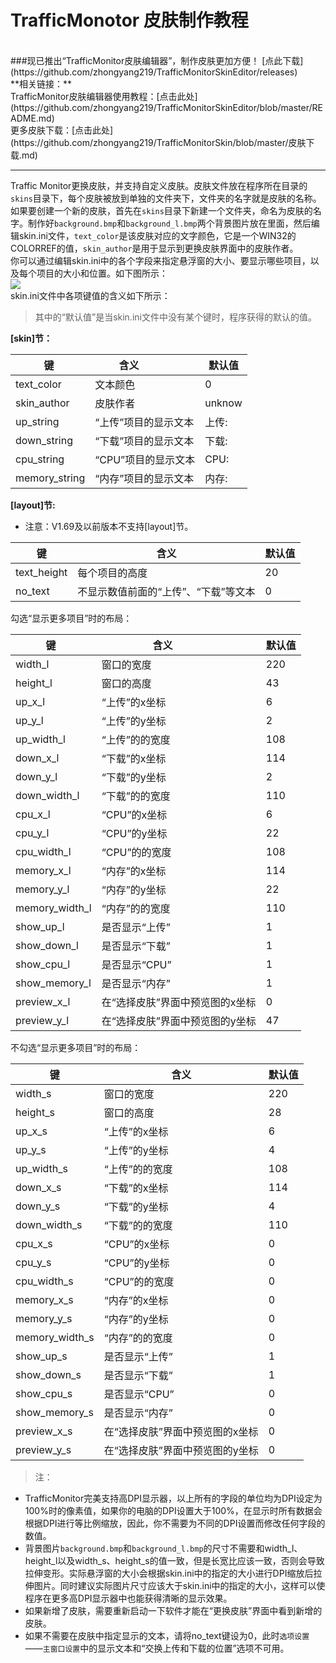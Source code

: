 # TrafficMonotor 皮肤制作教程
<br>
###现已推出“TrafficMonitor皮肤编辑器”，制作皮肤更加方便！
[点此下载](https://github.com/zhongyang219/TrafficMonitorSkinEditor/releases)<br>
**相关链接：**<br>
TrafficMonitor皮肤编辑器使用教程：[点击此处](https://github.com/zhongyang219/TrafficMonitorSkinEditor/blob/master/README.md)<br>
更多皮肤下载：[点击此处](https://github.com/zhongyang219/TrafficMonitorSkin/blob/master/皮肤下载.md)

----------

Traffic Monitor更换皮肤，并支持自定义皮肤。皮肤文件放在程序所在目录的`skins`目录下，每个皮肤被放到单独的文件夹下，文件夹的名字就是皮肤的名称。<br>
如果要创建一个新的皮肤，首先在`skins`目录下新建一个文件夹，命名为皮肤的名字。制作好`background.bmp`和`background_l.bmp`两个背景图片放在里面，然后编辑skin.ini文件，`text_color`是该皮肤对应的文字颜色，它是一个WIN32的COLORREF的值，`skin_author`是用于显示到更换皮肤界面中的皮肤作者。<br>
你可以通过编辑skin.ini中的各个字段来指定悬浮窗的大小、要显示哪些项目，以及每个项目的大小和位置。如下图所示：<br>
![](https://github.com/zhongyang219/TrafficMonitor/raw/master/Screenshots/skin_ini.png)<br>
skin.ini文件中各项键值的含义如下所示：<br>
>其中的“默认值”是当skin.ini文件中没有某个键时，程序获得的默认的值。<br>

**[skin]节：**<br>

| 键   | 含义              | 默认值 |
| ---- | --------------- | ------ |
| text_color | 文本颜色 | 0 |
| skin_author | 皮肤作者 | unknow |
| up_string | “上传”项目的显示文本 | 上传:  |
| down_string | “下载”项目的显示文本 | 下载:  |
| cpu_string | “CPU”项目的显示文本 | CPU:  |
| memory_string | “内存”项目的显示文本 | 内存:  |

**[layout]节:**<br>
* 注意：V1.69及以前版本不支持[layout]节。

| 键   | 含义              | 默认值 |
| ---- | --------------- | ------ |
| text_height | 每个项目的高度 | 20 |
| no_text | 不显示数值前面的“上传”、“下载”等文本 | 0 |

勾选“显示更多项目”时的布局：

| 键   | 含义              | 默认值 |
| ---- | --------------- | ------ |
| width_l | 窗口的宽度 | 220 |
| height_l | 窗口的高度 | 43 |
| up_x_l | “上传”的x坐标 | 6 |
| up_y_l | “上传”的y坐标 | 2 |
| up_width_l | “上传”的的宽度 | 108 |
| down_x_l | “下载”的x坐标 | 114 |
| down_y_l | “下载”的y坐标 | 2 |
| down_width_l | “下载”的的宽度 | 110 |
| cpu_x_l | “CPU”的x坐标 | 6 |
| cpu_y_l | “CPU”的y坐标 | 22 |
| cpu_width_l | “CPU”的的宽度 | 108 |
| memory_x_l | “内存”的x坐标 | 114 |
| memory_y_l | “内存”的y坐标 | 22 |
| memory_width_l | “内存”的的宽度 | 110 |
| show_up_l | 是否显示“上传” | 1 |
| show_down_l | 是否显示“下载” | 1 |
| show_cpu_l | 是否显示“CPU” | 1 |
| show_memory_l | 是否显示“内存” | 1 |
| preview_x_l | 在“选择皮肤”界面中预览图的x坐标 | 0 |
| preview_y_l | 在“选择皮肤”界面中预览图的y坐标 | 47 |

不勾选“显示更多项目”时的布局：

| 键   | 含义              | 默认值 |
| ---- | --------------- | ------ |
| width_s | 窗口的宽度 | 220 |
| height_s | 窗口的高度 | 28 |
| up_x_s | “上传”的x坐标 | 6 |
| up_y_s | “上传”的y坐标 | 4 |
| up_width_s | “上传”的的宽度 | 108 |
| down_x_s | “下载”的x坐标 | 114 |
| down_y_s | “下载”的y坐标 | 4 |
| down_width_s | “下载”的的宽度 | 110 |
| cpu_x_s | “CPU”的x坐标 | 0 |
| cpu_y_s | “CPU”的y坐标 | 0 |
| cpu_width_s | “CPU”的的宽度 | 0 |
| memory_x_s | “内存”的x坐标 | 0 |
| memory_y_s | “内存”的y坐标 | 0 |
| memory_width_s | “内存”的的宽度 | 0 |
| show_up_s | 是否显示“上传” | 1 |
| show_down_s | 是否显示“下载” | 1 |
| show_cpu_s | 是否显示“CPU” | 0 |
| show_memory_s | 是否显示“内存” | 0 |
| preview_x_s | 在“选择皮肤”界面中预览图的x坐标 | 0 |
| preview_y_s | 在“选择皮肤”界面中预览图的y坐标 | 0 |

>注：<br>
* TrafficMonitor完美支持高DPI显示器，以上所有的字段的单位均为DPI设定为100%时的像素值，如果你的电脑的DPI设置大于100%，在显示时所有数据会根据DPI进行等比例缩放，因此，你不需要为不同的DPI设置而修改任何字段的数值。<br>
* 背景图片`background.bmp`和`background_l.bmp`的尺寸不需要和width_l、height_l以及width_s、height_s的值一致，但是长宽比应该一致，否则会导致拉伸变形。实际悬浮窗的大小会根据skin.ini中的指定的大小进行DPI缩放后拉伸图片。同时建议实际图片尺寸应该大于skin.ini中的指定的大小，这样可以使程序在更多高DPI显示器中也能获得清晰的显示效果。<br>
* 如果新增了皮肤，需要重新启动一下软件才能在“更换皮肤”界面中看到新增的皮肤。<br>
* 如果不需要在皮肤中指定显示的文本，请将no_text键设为0，此时`选项设置`——`主窗口设置`中的显示文本和“交换上传和下载的位置”选项不可用。